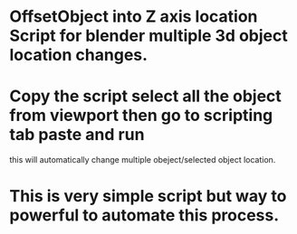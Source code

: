 # OffsetObject into Z axis location Script for blender multiple 3d object location changes.
# Copy the script select all the object from viewport then go to scripting tab paste and run
this will automatically change multiple obeject/selected object location. 
# This is very simple script but way to powerful to automate this process.
